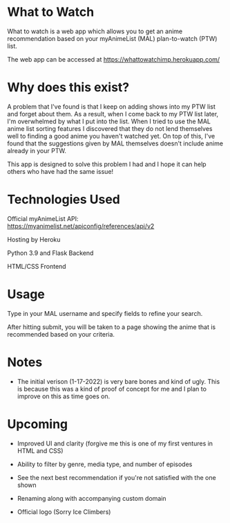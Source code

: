 # What to Watch

What to watch is a web app which allows you to get an anime recommendation based on your myAnimeList (MAL) plan-to-watch (PTW) list.

The web app can be accessed at https://whattowatchimp.herokuapp.com/

# Why does this exist?

A problem that I've found is that I keep on adding shows into my PTW list and forget about them. As a result, when I come back to my PTW list later, I'm overwhelmed by what I put into the list.
When I tried to use the MAL anime list sorting features I discovered that they do not lend themselves well to finding a good anime you haven't watched yet.
On top of this, I've found that the suggestions given by MAL themselves doesn't include anime already in your PTW.

This app is designed to solve this problem I had and I hope it can help others who have had the same issue!

# Technologies Used

Official myAnimeList API: https://myanimelist.net/apiconfig/references/api/v2

Hosting by Heroku

Python 3.9 and Flask Backend

HTML/CSS Frontend

# Usage

Type in your MAL username and specify fields to refine your search.

After hitting submit, you will be taken to a page showing the anime that is recommended based on your criteria.

# Notes

* The initial verison (1-17-2022) is very bare bones and kind of ugly. This is because this was a kind of proof of concept for me and I plan to improve on this as time goes on.

# Upcoming

* Improved UI and clarity (forgive me this is one of my first ventures in HTML and CSS)

* Ability to filter by genre, media type, and number of episodes

* See the next best recommendation if you're not satisfied with the one shown

* Renaming along with accompanying custom domain

* Official logo (Sorry Ice Climbers)



